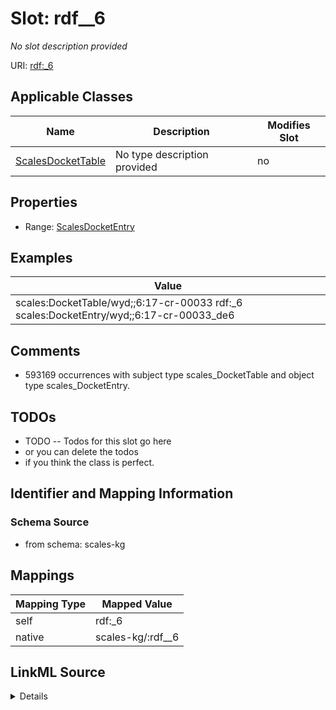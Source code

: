 

# Slot: rdf__6


_No slot description provided_





URI: [rdf:_6](http://www.w3.org/1999/02/22-rdf-syntax-ns#_6)



<!-- no inheritance hierarchy -->





## Applicable Classes

| Name | Description | Modifies Slot |
| --- | --- | --- |
| [ScalesDocketTable](../classes/ScalesDocketTable.md) | No type description provided |  no  |







## Properties

* Range: [ScalesDocketEntry](../classes/ScalesDocketEntry.md)






## Examples

| Value |
| --- |
| scales:DocketTable/wyd;;6:17-cr-00033 rdf:_6 scales:DocketEntry/wyd;;6:17-cr-00033_de6 |

## Comments

* 593169 occurrences with subject type scales_DocketTable and object type scales_DocketEntry.

## TODOs

* TODO -- Todos for this slot go here
* or you can delete the todos
* if you think the class is perfect.

## Identifier and Mapping Information







### Schema Source


* from schema: scales-kg




## Mappings

| Mapping Type | Mapped Value |
| ---  | ---  |
| self | rdf:_6 |
| native | scales-kg/:rdf__6 |




## LinkML Source

<details>
```yaml
name: rdf__6
description: No slot description provided
todos:
- TODO -- Todos for this slot go here
- or you can delete the todos
- if you think the class is perfect.
comments:
- 593169 occurrences with subject type scales_DocketTable and object type scales_DocketEntry.
examples:
- value: scales:DocketTable/wyd;;6:17-cr-00033 rdf:_6 scales:DocketEntry/wyd;;6:17-cr-00033_de6
from_schema: scales-kg
rank: 1000
slot_uri: rdf:_6
alias: rdf__6
domain_of:
- scales_DocketTable
range: scales_DocketEntry

```
</details>